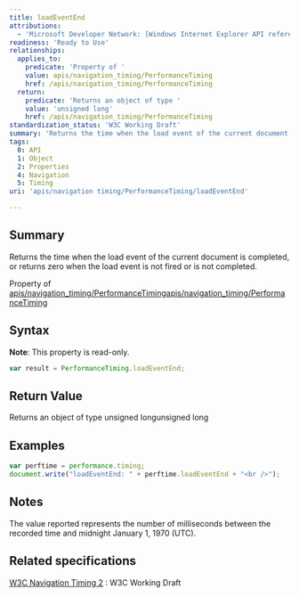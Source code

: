 ```yaml
---
title: loadEventEnd
attributions:
  - 'Microsoft Developer Network: [Windows Internet Explorer API reference Article](http://msdn.microsoft.com/en-us/library/ie/hh828809%28v=vs.85%29.aspx)'
readiness: 'Ready to Use'
relationships:
  applies_to:
    predicate: 'Property of '
    value: apis/navigation_timing/PerformanceTiming
    href: /apis/navigation_timing/PerformanceTiming
  return:
    predicate: 'Returns an object of type '
    value: 'unsigned long'
    href: /apis/navigation_timing/PerformanceTiming
standardization_status: 'W3C Working Draft'
summary: 'Returns the time when the load event of the current document is completed, or returns zero when the load event is not fired or is not completed.'
tags:
  0: API
  1: Object
  2: Properties
  4: Navigation
  5: Timing
uri: 'apis/navigation timing/PerformanceTiming/loadEventEnd'

---
```

## <span>Summary</span>

Returns the time when the load event of the current document is completed, or returns zero when the load event is not fired or is not completed.

Property of [apis/navigation\_timing/PerformanceTiming](/apis/navigation_timing/PerformanceTiming)[apis/navigation\_timing/PerformanceTiming](/apis/navigation_timing/PerformanceTiming)

## <span>Syntax</span>

**Note**: This property is read-only.

``` js
var result = PerformanceTiming.loadEventEnd;
```

## <span>Return Value</span>

Returns an object of type unsigned longunsigned long

## <span>Examples</span>

``` js
var perftime = performance.timing;
document.write("loadEventEnd: " + perftime.loadEventEnd + "<br />");
```

## <span>Notes</span>

The value reported represents the number of milliseconds between the recorded time and midnight January 1, 1970 (UTC).

## <span>Related specifications</span>

[W3C Navigation Timing 2](http://www.w3.org/TR/navigation-timing-2/)
:   W3C Working Draft
